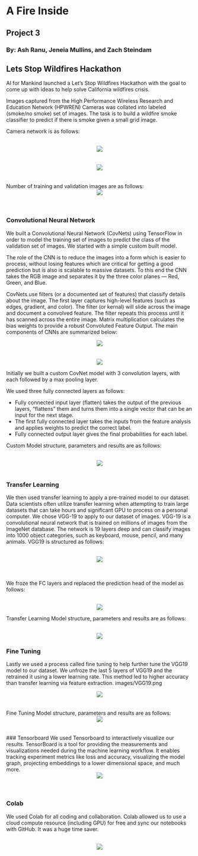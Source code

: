# A Fire Inside
## Project 3
### By: Ash Ranu, Jeneia Mullins, and Zach Steindam

## Lets Stop Wildfires Hackathon


AI for Mankind launched a Let’s Stop Wildfires Hackathon with the goal to come up with ideas to help solve California wildfires crisis. 

Images captured from the High Performance Wireless Research and Education Network (HPWREN) Cameras was collated into labeled (smoke/no smoke) set of images. The task is to build a wildfire smoke classifier to predict if there is smoke given a small grid image.

Camera network is as follows:
<br/>
<br/>
<div style="text-align:center"><img src="Images\HPWREN_t.jpg" /></div>
<br/>
<br/>
<div style="text-align:center"><img src="images/Sample_Images.png" /></div>
<br/>
<br/>
Number of training and validation images are as follows:
<div style="text-align:center"><img src="images/fig_distribution.png" /></div>
<br/>
<br/>

### Convolutional Neural Network
We built a Convolutional Neural Network (CovNets) using TensorFlow in order to model the training set of images to predict the class of the validation set of images. We started with a simple custom built model.  


The role of the CNN is  to reduce the images into a form which is easier to process, without losing features which are critical for getting a good prediction but is also is scalable to massive datasets. To this end the CNN takes the RGB image and separates it by the three color planes — Red, Green, and Blue.



CovNets use filters (or a documented set of features) that classify details about the image. The first layer captures high-level features (such as edges, gradient, and color). The filter (or kernal) will slide across the image and document a convolved feature. The filter repeats this process until it has scanned across the entire image. Matrix multiplication calculates the bias weights to provide a robust Convoluted Feature Output. The main components of CNNs are summarized below:
<div style="text-align:center"><img src="images/CNN_SUMMARY_1.png" /></div>
<br/>
<br/>
<div style="text-align:center"><img src="images/CNN_SUMMARY_2.png" /></div>



Initially we built a custom CovNet model with 3 convolution layers, with each followed by a max pooling layer. 

We used three fully connected layers as follows:
* Fully connected input layer (flatten) takes the output of the previous layers, “flattens” them and turns them into a single vector that can be an input for the next stage.
* The first fully connected layer takes the inputs from the feature analysis and applies weights to predict the correct label.
* Fully connected output layer gives the final probabilities for each label.

Custom Model structure, parameters and results are as follows:
<br/>
<br/>
<div style="text-align:center"><img src="images/fig_base_model_summary.png" /></div>
<br/>


### Transfer Learning 
We then used transfer learning to apply a pre-trained model to our dataset. Data scientists often utilize transfer learning when attempting to train large datasets that can take hours and significant GPU to process on a personal computer. We chose VGG-19 to apply to our dataset of images. VGG-19 is a convolutional neural network that is trained on millions of images from the ImageNet database. The network is 19 layers deep and can classify images into 1000 object categories, such as keyboard, mouse, pencil, and many animals. VGG19 is structured as follows:
<br/>
<br/>

<div style="text-align:center"><img src="images/VGG19.png" /></div>
<br/>
<br/>

We froze the FC layers and replaced the prediction head of the model as follows:
<br/>
<br/>
<div style="text-align:center"><img src="images/VGG_19_Diagram_TL.png" /></div>


Transfer Learning Model structure, parameters and results are as follows:
<br/>
<br/>
<div style="text-align:center"><img src="images/fig_tl_model_summary.png" /></div>

### Fine Tuning 
Lastly we used a process called fine tuning to help further tune the VGG19 model to our dataset. We unfroze  the last 5 layers of VGG19 and the retrained it using a lower learning rate. This method led to higher accuracy than transfer learning via feature extraction.
images/VGG19.png
<div style="text-align:center"><img src="images/VGG_19_Diagram_FT.png" /></div>
<br/>
<br/>
Fine Tuning Model structure, parameters and results are as follows:
<div style="text-align:center"><img src="images/fig_ft_model_summary.png" /></div>
<br/>
<br/>
### Tensorboard
We used Tensorboard to interactively visualize our results. TensorBoard is a tool for providing the measurements and visualizations needed during the machine learning workflow. It enables tracking experiment metrics like loss and accuracy, visualizing the model graph, projecting embeddings to a lower dimensional space, and much more.

<div style="text-align:center"><img src="images/tensorboard.gif" /></div>
<br/>
<br/>

### Colab
We used Colab for all coding and collaboration. Colab allowed us to use a cloud compute resource (including GPU) for free and sync our notebooks with GitHub. It was a huge time saver.
<br/>
<br/>
<div style="text-align:center"><img src="images/Colab.png" /></div>



